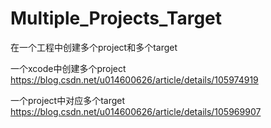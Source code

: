 # Multiple_Projects_Target
在一个工程中创建多个project和多个target

一个xcode中创建多个project  https://blog.csdn.net/u014600626/article/details/105974919    

一个project中对应多个target   https://blog.csdn.net/u014600626/article/details/105969907

